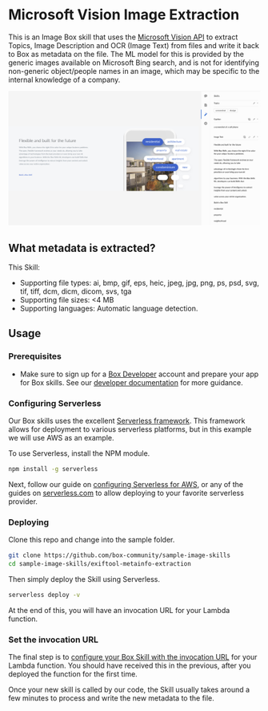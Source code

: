 # Microsoft Vision Image Extraction

This is an Image Box skill that uses the [Microsoft Vision API](https://azure.microsoft.com/en-us/services/cognitive-services/computer-vision/) to extract Topics, Image Description and OCR (Image Text) from files and write it back to Box as metadata on the file. The ML model for this is provided by the generic images available on Microsoft Bing search, and is not for identifying non-generic object/people names in an image, which may be specific to the internal knowledge of a company.

![screenshot](microsoft-screenshot.png)

## What metadata is extracted?

This Skill:

-   Supporting file types: ai, bmp, gif, eps, heic, jpeg, jpg, png, ps, psd, svg, tif, tiff, dcm, dicm, dicom, svs, tga
-   Supporting file sizes: <4 MB
-   Supporting languages: Automatic language detection.

## Usage

### Prerequisites

-   Make sure to sign up for a [Box Developer](https://developer.box.com/) account and prepare your app for Box skills. See our [developer documentation](https://developer.box.com/docs/box-skills) for more guidance.

### Configuring Serverless

Our Box skills uses the excellent [Serverless framework](https://serverless.com/). This framework allows for deployment to various serverless platforms, but in this example we will use AWS as an example.

To use Serverless, install the NPM module.

```bash
npm install -g serverless
```

Next, follow our guide on [configuring Serverless for AWS](../AWS_CONFIGURATION.md), or any of the guides on [serverless.com](https://serverless.com/) to allow deploying to your favorite serverless provider.

### Deploying

Clone this repo and change into the sample folder.

```bash
git clone https://github.com/box-community/sample-image-skills
cd sample-image-skills/exiftool-metainfo-extraction
```

Then simply deploy the Skill using Serverless.

```bash
serverless deploy -v
```

At the end of this, you will have an invocation URL for your Lambda function.

### Set the invocation URL

The final step is to [configure your Box Skill with the invocation URL](https://developer.box.com/docs/configure-a-box-skill) for your Lambda function. You should have received this in the previous, after you deployed the function for the first time.

Once your new skill is called by our code, the Skill usually takes around a few minutes to process and write the new metadata to the file.
